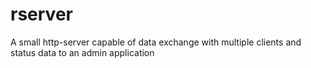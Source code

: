 # rserver
A small http-server capable of data exchange with multiple clients and status data to an admin application
